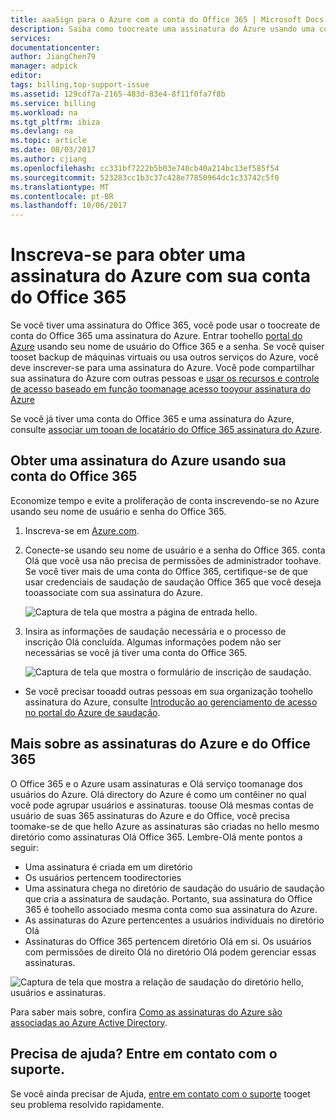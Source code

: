 ```yaml
---
title: aaaSign para o Azure com a conta do Office 365 | Microsoft Docs
description: Saiba como toocreate uma assinatura do Azure usando uma conta do Office 365
services: 
documentationcenter: 
author: JiangChen79
manager: adpick
editor: 
tags: billing,top-support-issue
ms.assetid: 129cdf7a-2165-483d-83e4-8f11f0fa7f8b
ms.service: billing
ms.workload: na
ms.tgt_pltfrm: ibiza
ms.devlang: na
ms.topic: article
ms.date: 08/03/2017
ms.author: cjiang
ms.openlocfilehash: cc331bf7222b5b03e740cb40a214bc13ef585f54
ms.sourcegitcommit: 523283cc1b3c37c428e77850964dc1c33742c5f0
ms.translationtype: MT
ms.contentlocale: pt-BR
ms.lasthandoff: 10/06/2017
---
```

# <a name="sign-up-for-an-azure-subscription-with-your-office-365-account"></a>Inscreva-se para obter uma assinatura do Azure com sua conta do Office 365
Se você tiver uma assinatura do Office 365, você pode usar o toocreate de conta do Office 365 uma assinatura do Azure. Entrar toohello [portal do Azure](https://portal.azure.com/) usando seu nome de usuário do Office 365 e a senha. Se você quiser tooset backup de máquinas virtuais ou usa outros serviços do Azure, você deve inscrever-se para uma assinatura do Azure. Você pode compartilhar sua assinatura do Azure com outras pessoas e [usar os recursos e controle de acesso baseado em função toomanage acesso tooyour assinatura do Azure](https://docs.microsoft.com/azure/active-directory/role-based-access-control-configure)

Se você já tiver uma conta do Office 365 e uma assinatura do Azure, consulte [associar um tooan de locatário do Office 365 assinatura do Azure](billing-add-office-365-tenant-to-azure-subscription.md).

## <a name="get-an-azure-subscription-using-your-office-365-account"></a>Obter uma assinatura do Azure usando sua conta do Office 365

Economize tempo e evite a proliferação de conta inscrevendo-se no Azure usando seu nome de usuário e senha do Office 365. 

1. Inscreva-se em [Azure.com](https://account.azure.com/signup?offer=MS-AZR-0044p&appId=docs). 
2. Conecte-se usando seu nome de usuário e a senha do Office 365. conta Olá que você usa não precisa de permissões de administrador toohave. Se você tiver mais de uma conta do Office 365, certifique-se de que usar credenciais de saudação de saudação Office 365 que você deseja tooassociate com sua assinatura do Azure. 

   ![Captura de tela que mostra a página de entrada hello.](./media/billing-use-existing-office-365-account-azure-subscription/billing-sign-in-with-office-365-account.png)

3. Insira as informações de saudação necessária e o processo de inscrição Olá concluída. Algumas informações podem não ser necessárias se você já tiver uma conta do Office 365.

    ![Captura de tela que mostra o formulário de inscrição de saudação.](./media/billing-use-existing-office-365-account-azure-subscription/billing-azure-sign-up-fill-information.png)

- Se você precisar tooadd outras pessoas em sua organização toohello assinatura do Azure, consulte [Introdução ao gerenciamento de acesso no portal do Azure de saudação](../active-directory/role-based-access-control-what-is.md). 

## <a id="more-about-subs">Mais sobre as assinaturas do Azure e do Office 365</a>
O Office 365 e o Azure usam assinaturas e Olá serviço toomanage dos usuários do Azure. Olá directory do Azure é como um contêiner no qual você pode agrupar usuários e assinaturas. toouse Olá mesmas contas de usuário de suas 365 assinaturas do Azure e do Office, você precisa toomake-se de que hello Azure as assinaturas são criadas no hello mesmo diretório como assinaturas Olá Office 365. Lembre-Olá mente pontos a seguir:

* Uma assinatura é criada em um diretório
* Os usuários pertencem toodirectories
* Uma assinatura chega no diretório de saudação do usuário de saudação que cria a assinatura de saudação. Portanto, sua assinatura do Office 365 é toohello associado mesma conta como sua assinatura do Azure.
* As assinaturas do Azure pertencentes a usuários individuais no diretório Olá
* Assinaturas do Office 365 pertencem diretório Olá em si. Os usuários com permissões de direito Olá no diretório Olá podem gerenciar essas assinaturas.

![Captura de tela que mostra a relação de saudação do diretório hello, usuários e assinaturas.](./media/billing-use-existing-office-365-account-azure-subscription/19-background-information.png)

Para saber mais sobre, confira [Como as assinaturas do Azure são associadas ao Azure Active Directory](../active-directory/active-directory-how-subscriptions-associated-directory.md).

## <a name="need-help-contact-support"></a>Precisa de ajuda? Entre em contato com o suporte.
Se você ainda precisar de Ajuda, [entre em contato com o suporte](https://portal.azure.com/?#blade/Microsoft_Azure_Support/HelpAndSupportBlade) tooget seu problema resolvido rapidamente. 
